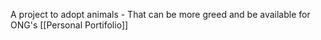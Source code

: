 A project to adopt animals
	- That can be more greed and be available for ONG's
[[Personal Portifolio]]